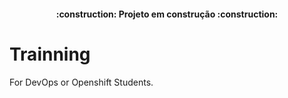 <h4 align="center"> 
    :construction:  Projeto em construção  :construction:
</h4>

# Trainning
For DevOps or Openshift Students.
